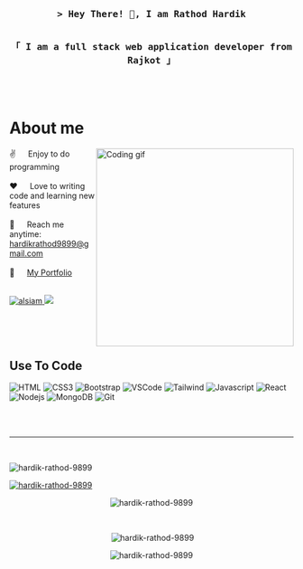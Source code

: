   <!-- Intro  -->
  <h3 align="center">
          <samp>&gt; Hey There! 👋, I am
                  <b><a target="_blank">Rathod Hardik</a></b>
          </samp>
          <p align="center"> 
    <samp>
      <a></a>
      <br>
      「 I am a full stack web application developer from Rajkot 」  
      <br>
      <br>
    </samp>
  </p>
  </h3>




  

 
  <br />

  <!-- About Section -->
  # About me
  
  <p>
  <img align="right" width="350" src="https://github.com/alsiam/alsiam/blob/main/assets/programmer.gif?raw=true" alt="Coding gif" />
    
  ✌️ &emsp; Enjoy to do programming  <br/><br/>
  ❤️ &emsp; Love to writing code and learning new features<br/><br/>
  📧 &emsp; Reach me anytime: hardikrathod9899@gmail.com<br/><br/>
  💼 &emsp; <a href="https://hardik-rathod-9899.github.io/" target="_blank">My Portfolio</a>
 <p >
 <br/>

  <a href="https://www.linkedin.com/in/hardik-rathod-2a025b269" target="_blank">
    <img src="https://img.shields.io/badge/LinkedIn-0077B5?style=for-the-badge&logo=linkedin&logoColor=white" alt="alsiam"/>
  </a>
  
  <!-- <a href="https://dev.to/alsiam" target="_blank">
    <img src="https://img.shields.io/badge/dev.to-0A0A0A?style=for-the-badge&logo=dev.to&logoColor=white" alt="alsiam" />
  </a> -->
  <a href="https://x.com/RathodHard22933" target="_blank">
    <img src="https://img.shields.io/badge/Twitter-1DA1F2?style=for-the-badge&logo=twitter&logoColor=white" />
  </a>
  
  </p>

  </p>

  <br/>
  <br/>
  <br/>

  ## Use To Code
  ![HTML](https://img.shields.io/badge/HTML5-E34F26?style=for-the-badge&logo=html5&logoColor=white)
  ![CSS3](https://img.shields.io/badge/CSS3-1572B6?style=for-the-badge&logo=css3&logoColor=white)
  ![Bootstrap](https://img.shields.io/badge/Bootstrap-563D7C?style=for-the-badge&logo=bootstrap&logoColor=white)
  ![VSCode](https://img.shields.io/badge/Visual_Studio-0078d7?style=for-the-badge&logo=visual%20studio&logoColor=white)
  ![Tailwind](https://img.shields.io/badge/Tailwind_CSS-092749?style=for-the-badge&logo=tailwindcss&logoColor=06B6D4&labelColor=000000)
  ![Javascript](https://img.shields.io/badge/Javascript-F0DB4F?style=for-the-badge&labelColor=black&logo=javascript&logoColor=F0DB4F)
  ![React](https://img.shields.io/badge/-React-61DBFB?style=for-the-badge&labelColor=black&logo=react&logoColor=61DBFB)
  ![Nodejs](https://img.shields.io/badge/Nodejs-3C873A?style=for-the-badge&labelColor=black&logo=node.js&logoColor=3C873A)
  ![MongoDB](https://img.shields.io/badge/MongoDB-4EA94B?style=for-the-badge&logo=mongodb&logoColor=white)
  ![Git](https://img.shields.io/badge/Git-F05032?style=for-the-badge&logo=git&logoColor=white)

  <br/>


  <br/>
  <hr/>
  <br/>

<div align="center">
  <p align="left"> <img src="https://komarev.com/ghpvc/?username=hardik-rathod-9899&label=Profile%20views&color=0e75b6&style=flat" alt="hardik-rathod-9899" /> </p>

<p align="left"> <a href="https://github.com/ryo-ma/github-profile-trophy"><img src="https://github-profile-trophy.vercel.app/?username=hardik-rathod-9899" alt="hardik-rathod-9899" /></a> </p>


<p><img  src="https://github-readme-stats.vercel.app/api/top-langs?username=hardik-rathod-9899&show_icons=true&locale=en&layout=compact" alt="hardik-rathod-9899" /></p> <br/>

<p>&nbsp;<img  src="https://github-readme-stats.vercel.app/api?username=hardik-rathod-9899&show_icons=true&locale=en" alt="hardik-rathod-9899" /></p>

<p><img  src="https://github-readme-streak-stats.herokuapp.com/?user=hardik-rathod-9899&" alt="hardik-rathod-9899" /></p>


</div>
